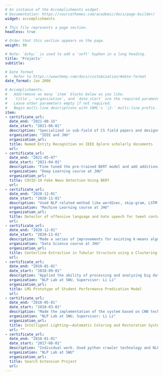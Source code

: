 ```yaml
---
# An instance of the Accomplishments widget.
# Documentation: https://sourcethemes.com/academic/docs/page-builder/
widget: accomplishments

# This file represents a page section.
headless: true

# Order that this section appears on the page.
weight: 90

# Note: `&shy;` is used to add a 'soft' hyphen in a long heading.
title: 'Projects'
subtitle:

# Date format
#   Refer to https://wowchemy.com/docs/customization/#date-format
date_format: Jan 2006

# Accomplishments.
#   Add/remove as many `item` blocks below as you like.
#   `title`, `organization`, and `date_start` are the required parameters.
#   Leave other parameters empty if not required.
#   Begin multi-line descriptions with YAML's `|2-` multi-line prefix.
item:
- certificate_url: 
  date_end: "2021-08-15"
  date_start: "2021-06-01"
  description: "Specialized in sub-field of CS field papers and designed our own annotation scheme. Pre-trained BERT-based model using IEEE corpus and explored other deep learning models, for example, XLNET and GPT-3 to further improve the performance of existing models."
  organization: "IEEE and JHU"
  organization_url: 
  title: Named Entity Recognition on IEEE Xplore scholarly documents
  url: 
- certificate_url: 
  date_end: "2021-05-07"
  date_start: "2021-04-01"
  description: "Fine tuned the pre-trained BERT model and add additional layers to evaluate the performance of detection. Also do keywords evaluation through our best model."
  organization: "Deep Learning course at JHU"
  organization_url: 
  title: COVID-19 Fake News Detection Using BERT
  url: 
- certificate_url: 
  date_end: "2020-12-01"
  date_start: "2020-11-01"
  description: "Used NLP related method like word2vec, skip-gram, LSTM to multi-classify tweet content"
  organization: "Machine Learning course at JHU"
  organization_url: 
  title: Detector of offensive language and hate speech for tweet content
  url: 
- certificate_url: 
  date_end: "2020-12-01"
  date_start: "2020-11-01"
  description: "Made a series of improvements for existing k-means algorithm such as coordinate transormation to help us find the center line of a given aorta"
  organization: "Data Science course at JHU"
  organization_url: 
  title: Centerline Extraction in Tubular Structure using a Clustering-based Approach
  url: 
- certificate_url: 
  date_end: "2019-01-01"
  date_start: "2018-09-01"
  description: "Applied the ability of processing and analyzing big data to analyze students’ scores, class times and failure rates for a university in Chongqing"
  organization: "NLP Lab at SWU, Supervisor: Li Li"
  organization_url: 
  title: LMS Prototype of Student Performance Predication Model 
  url: 
- certificate_url: 
  date_end: "2018-05-01"
  date_start: "2018-03-01"
  description: "Made the implementation of the system based on CNN technology with certain commercial value"
  organization: "NLP Lab at SWU, Supervisor: Li Li"
  organization_url: 
  title: Intelligent Lighting——Automatic Coloring and Restoration System for Old Photos  
  url: ""
- certificate_url: 
  date_end: "2018-01-01"
  date_start: "2017-08-01"
  description: "Individual work. Used python crawler technology and NLP related methods to process text information"
  organization: "NLP Lab at SWU"
  organization_url: 
  title: Search Extension Project 
  url: 
---
```

